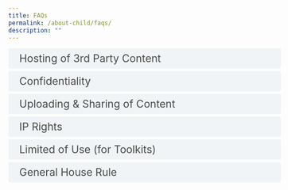 ```yaml
---
title: FAQs
permalink: /about-child/faqs/
description: ""
---
```

<style>
.button {
  background-color: white;
  cursor: pointer;
  padding: 5px;
  width: 100%;
  border: none;
  text-align: left;
  outline: none;
  font-size: 20px;
  transition: 0.4s;
}

.panel {
  padding: 0 18px;
  display: none;
  background-color: white;
  overflow: hidden;
}

img {
  width: 150px;
  height: 180px;
}

.active,
.button:hover {
  background-color: white;
}

input {
  display: none;
}

label {
  position: relative;
  display: block;
  padding: 8px 22px;
  margin: 0 0 5px 0;
  cursor: pointer;
  background: #F0F4F6;
  border-radius: 3px;
  width: 100%;
  color: #484848;
  transition: height 0.4s;
  font-size: 1.5em;
}

label:hover {
  background: #BD2D37;
  color: #FFF;
}

.accordion-content {
  padding: 10px 0px 30px 30px;
  margin: 0 0 1px 0;
  border-radius: 3px;
	font-size: 1.25em;
	line-height: 2.2rem;
}

input + label::before {
  content: url("https://d33wubrfki0l68.cloudfront.net/2726d99e678e7823e23532634fdd6e83dfe96a99/c39dd/images/chevron-down.svg");
  font-weight: 400;
  font-size: 1.25em;
  line-height: 1.1rem;
  padding: 0;
  position: absolute;
  right: 0.5rem;
  top: 50%;
  transform: translateY(-50%);
  transition: transform 0.4s ease-in-out;
}

input:checked + label::before {
  content: url("https://d33wubrfki0l68.cloudfront.net/7468164d2fc2ad4fdea648e6cf2de622c2f70892/1819b/images/chevron-up.svg");
  transform: translateY(-50%) rotateZ(180deg);
}

input + label + .accordion-content {
  display: none;
}

input:checked + label + .accordion-content {
  display: block;
}


</style>

<div class="container">


<div>
	<input id="title1" type="checkbox"><label for="title1">Hosting of 3rd Party Content</label>
	<div class="accordion-content">
	<div class="para">CHI/ CHILD provides a platform and merely hosts content submitted by Content Providers, allowing users of CHILD to tap on the knowledge and insights of the wider healthcare community.
		
<br> CHI does not endorse nor guarantee the truth, falsity or originality of any content submitted by any content provider, or any opinion, recommendation, or advice expressed therein, and CHI expressly disclaims any connection with such content.

CHI reserves the right to remove any content without prior notice if properly notified that the content infringes on another Party’s intellectual property rights.
		
</div>
	</div>
	<input id="title2" type="checkbox"><label for="title2">Confidentiality</label>
	<div class="accordion-content">
	<div class="para">   

By submitting content to CHI, the content provider acknowledges that it does not contain any sensitive or confidential information, such as patient details, detailed financial data and etc.; and that the submitter has obtained the necessary approvals from his/her institution, and that his/her institution has deemed it suitable for public visibility.;
</div>
	</div>
	<input id="title3" type="checkbox"><label for="title3">Uploading &amp; Sharing of Content</label>
	<div class="accordion-content">
	<div class="para">   

All content hosted on this site are voluntary submissions by content providers.

The content provider grants CHI and users of CHILD a non-exclusive, non-transferable, worldwide, royalty-free licence to:
* Host, access, use, copy, modify, adapt, translate the content;

* Distribute, store, display the content in all media formats and channels.
</div>
	</div>
<input id="title4" type="checkbox"><label for="title4">IP Rights</label>
	<div class="accordion-content">
	<div class="para"> All IP arising from the projects shared on CHILD are the properties of the respective Content Providers.

<br> CHI is not responsible for any IP that may arise from collaborations borne out of CHILD. Any further IP arising from collaborations between the Institutions or its employees or any other person shall be managed by the respective parties.
</div></div>
<div>
	<input id="title5" type="checkbox"><label for="title5">Limited of Use (for Toolkits)</label>
	<div class="accordion-content">
	<div class="para"> © Copyright 2019 National Healthcare Group, Singapore. All rights reserved. No part of this publication may be reproduced, stored in a retrieval system, or transmitted in any way, for or by any means electronic or mechanical, including photocopying, recording or otherwise, without the prior permission of the National Healthcare Group.
</div>
	</div>
<div>
	<input id="title6" type="checkbox"><label for="title6">General House Rule</label>
	<div class="accordion-content">
	<div class="para">Should you use any of the content shared on this site, please credit or cite source of content, such that due acknowledgement of effort can be given to the content owner/ institution.
</div>
	</div>

</div></div>



</div></div>